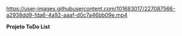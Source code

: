 https://user-images.githubusercontent.com/101683017/227087566-a2938dd9-fda6-4a92-aaaf-d0c7a46bb09e.mp4

**Projeto ToDo List**


